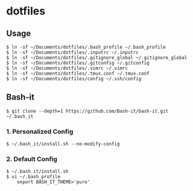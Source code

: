 # dotfiles

## Usage
```
$ ln -sf ~/Documents/dotfiles/.bash_profile ~/.bash_profile
$ ln -sf ~/Documents/dotfiles/.inputrc ~/.inputrc
$ ln -sf ~/Documents/dotfiles/.gitignore_global ~/.gitignore_global
$ ln -sf ~/Documents/dotfiles/.gitconfig ~/.gitconfig
$ ln -sf ~/Documents/dotfiles/.vimrc ~/.vimrc
$ ln -sf ~/Documents/dotfiles/.tmux.conf ~/.tmux.conf
$ ln -sf ~/Documents/dotfiles/config ~/.ssh/config
```

## Bash-it
```
$ git clone --depth=1 https://github.com/Bash-it/bash-it.git ~/.bash_it
```

### 1. Personalized Config
```
$ ~/.bash_it/install.sh --no-modify-config
```

### 2. Default Config
```
$ ~/.bash_it/install.sh
$ vi ~/.bash_profile
    export BASH_IT_THEME='pure'
```
